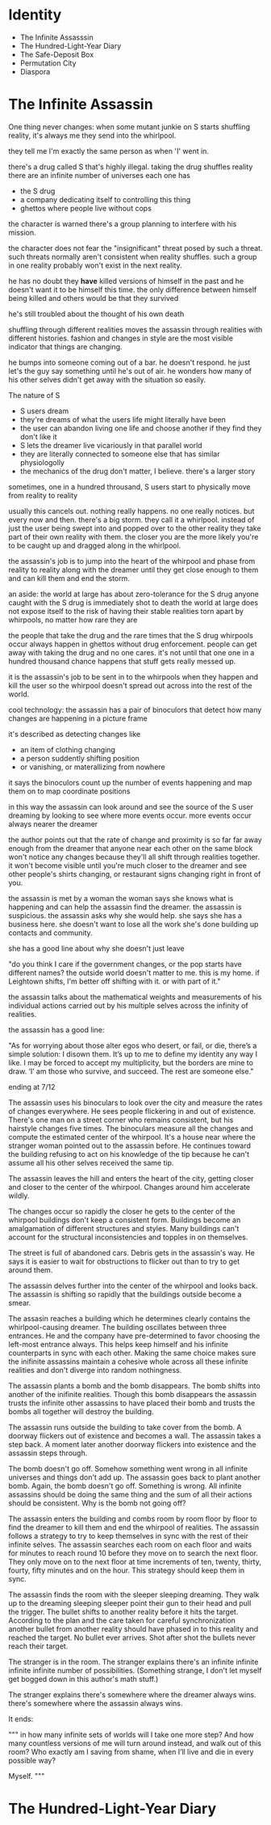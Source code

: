 # Identity

* The Infinite Assasssin
* The Hundred-Light-Year Diary
* The Safe-Deposit Box
* Permutation City
* Diaspora

# The Infinite Assassin
One thing never changes: when some mutant junkie on S
starts shuffling reality, it's always me they send into
the whirlpool.

they tell me I'm exactly the same person as when 'I' went in.

there's a drug called S that's highly illegal.
taking the drug shuffles reality
there are an infinite number of universes
each one has
  * the S drug
  * a company dedicating itself to controlling this thing
  * ghettos where people live without cops

the character is warned there's a group planning to interfere
with his mission.

the character does not fear the "insignificant" threat posed by such a threat.
such threats normally aren't consistent when reality shuffles. such a group in
one reality probably won't exist in the next reality.

he has no doubt they __have__ killed versions of himself in the past and he
doesn't want it to be himself this time. the only difference between himself
being killed and others would be that they survived

he's still troubled about the thought of his own death

shuffling through different realities moves the assassin through realities with
different histories. fashion and changes in style are the most visible
indicator that things are changing.

he bumps into someone coming out of a bar. he doesn't respond. he just let's
the guy say something until he's out of air. he wonders how many of his other
selves didn't get away with the situation so easily.

The nature of S
* S users dream
* they're dreams of what the users life might literally have been
* the user can abandon living one life and choose another if they find they
  don't like it
* S lets the dreamer live vicariously in that parallel world
* they are literally connected to someone else that has similar physiologolly
* the mechanics of the drug don't matter, I believe. there's a larger story

sometimes, one in a hundred throusand, S users start to physically move
from reality to reality

usually this cancels out. nothing really happens. no one really notices. 
but every now and then. there's a big storm. they call it a whirlpool.
instead of just the user being swept into and popped over to the other reality
they take part of their own reality with them. the closer you are the more
likely you're to be caught up and dragged along in the whirlpool.

the assassin's job is to jump into the heart of the whirpool and phase from
reality to reality along with the dreamer until they get close enough to them
and can kill them and end the storm.

an aside:
  the world at large has about zero-tolerance for the S drug
  anyone caught with the S drug is immediately shot to death
  the world at large does not expose itself to the risk of having their
  stable realities torn apart by whirpools, no matter how rare they are

  the people that take the drug and the rare times that the S drug whirpools
  occur always happen in ghettos without drug enforcement. people can get away
  with taking the drug and no one cares. it's not until that one one in
  a hundred thousand chance happens that stuff gets really messed up.

  it is the assassin's job to be sent in to the whirpools when they happen and
  kill the user so the whirpool doesn't spread out across into the rest of the
  world.

cool technology:
  the assassin has a pair of binoculors that detect how many changes are
  happening in a picture frame

  it's described as detecting changes like
  * an item of clothing changing
  * a person suddently shifting position
  * or vanishing, or materallizing from nowhere

  it says the binoculors count up the number of events happening and map them
  on to map coordinate positions

  in this way the assassin can look around and see the source of the S user
  dreaming by looking to see where more events occur. more events occur
  always nearer the dreamer

  the author points out that the rate of change and proximity is so far far
  away enough from the dreamer that anyone near each other on the same block
  won't notice any changes because they'll all shift through realities
  together. it won't become visible until you're much closer to the dreamer and
  see other people's shirts changing, or restaurant signs changing right in
  front of you.

the assassin is met by a woman
the woman says she knows what is happening and can help the assassin find the
dreamer. the assassin is suspicious. the assassin asks why she would help.
she says she has a business here. she doesn't want to lose all the work she's
done building up contacts and community.

she has a good line about why she doesn't just leave

"do you think I care if the government changes, or the pop starts have
different names? the outside world doesn't matter to me. this is my home. if
Leightown shifts, I'm better off shifting with it. or with part of it."

the assassin talks about the mathematical weights and measurements of his
individual actions carried out by his multiple selves across the infinity of
realities.

the assassin has a good line:

"As for worrying about those alter egos who desert, or fail, or die, there’s
a simple solution: I disown them. It’s up to me to define my identity any way
I like. I may be forced to accept my multiplicity, but the borders are mine to
draw. ‘I’ am those who survive, and succeed. The rest are someone else."

ending at 7/12

The assassin uses his binoculars to look over the city and measure the rates of
changes everywhere. He sees people flickering in and out of existence. There's
one man on a street corner who remains consistent, but his hairstyle changes
five times. The binoculars measure all the changes and compute the estimated
center of the whirpool. It's a house near where the stranger woman pointed out
to the assassin before. He continues toward the building refusing to act on his
knowledge of the tip because he can't assume all his other selves received the
same tip.

The assassin leaves the hill and enters the heart of the city, getting closer
and closer to the center of the whirpool. Changes around him accelerate wildly.

The changes occur so rapidly the closer he gets to the center of the whirpool
buildings don't keep a consistent form. Buildings become an amalgamation of
different structures and styles. Many buildings can't account for the
structural inconsistencies and topples in on themselves.

The street is full of abandoned cars. Debris gets in the assassin's way. He
says it is easier to wait for obstructions to flicker out than to try to get
around them.

The assassin delves further into the center of the whirpool and looks back.
The assassin is shifting so rapidly that the buildings outside become a smear.

The assasin reaches a building which he determines clearly contains the
whirlpool-causing dreamer. The building oscillates between three entrances.  He
and the company have pre-determined to favor choosing the left-most entrance
always. This helps keep himself and his infinite counterparts in sync with each
other. Making the same choice makes sure the inifinite assassins maintain
a cohesive whole across all these infinite realities and don't diverge into
random nothingness.

The assassin plants a bomb and the bomb disappears. The bomb shifts into
another of the inifinite realities. Though this bomb disappears the assassin
trusts the infinite other assassins to have placed their bomb and trusts the
bombs all together will destroy the building.

The assassin runs outside the building to take cover from the bomb. A doorway
flickers out of existence and becomes a wall. The assassin takes a step back.
A moment later another doorway flickers into existence and the assassin steps
through.

The bomb doesn't go off. Somehow something went wrong in all infinite universes
and things don't add up. The assassin goes back to plant another bomb. Again,
the bomb doesn't go off. Something is wrong. All infinite assassins should
be doing the same thing and the sum of all their actions should be consistent.
Why is the bomb not going off?

The assassin enters the building and combs room by room floor by floor to find
the dreamer to kill them and end the whirpool of realities. The assassin
follows a strategy to try to keep themselves in sync with the rest of their
infinite selves. The assassin searches each room on each floor and waits for
minutes to reach round 10 before they move on to search the next floor. They
only move on to the next floor at time increments of ten, twenty, thirty,
fourty, fifty minutes and on the hour. This strategy should keep them in sync.

The assassin finds the room with the sleeper sleeping dreaming. They walk up to
the dreaming sleeping sleeper point their gun to their head and pull the
trigger. The bullet shifts to another reality before it hits the target.
According to the plan and the care taken for careful synchronization another
bullet from another reality should have phased in to this reality and reached
the target. No bullet ever arrives. Shot after shot the bullets never reach
their target.

The stranger is in the room. The stranger explains there's an infinite infinite
infinite infinite number of possibilities. (Something strange, I don't let
myself get bogged down in this author's math stuff.)

The stranger explains there's somewhere where the dreamer always wins. there's
somewhere where the assassin always wins.

It ends: 

"""
  in how many infinite sets of worlds will I take one more step? And how many
  countless versions of me will turn around instead, and walk out of this room?
  Who exactly am I saving from shame, when I’ll live and die in every possible
  way?

  Myself.
"""

# The Hundred-Light-Year Diary

